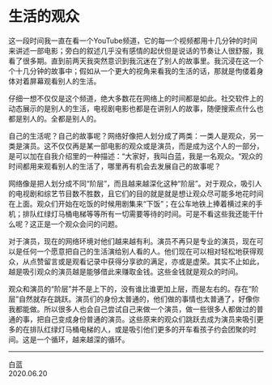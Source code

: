 # 生活的观众

这一段时间我一直在看一个YouTube频道，它的每一个视频都用十几分钟的时间来讲述一部电影；旁白的叙述几乎没有感情的起伏但是说话的节奏让人很舒服，我看了很多期。直到前两天我突然意识到我沉迷在了别人的故事里。我沉浸在这一个个十几分钟的故事中；假如从一个更大的视角来看我的生活的话，那就是佝偻着身体对着屏幕观看别人的生活。

仔细一想不仅仅是这个频道，绝大多数花在网络上的时间都是如此。社交软件上的动态展示的是别人的生活，电视剧电影也都是在讲别人的故事，随便搜索点什么也都是别人的。全都是别人的。

自己的生活呢？自己的故事呢？网络好像把人划分成了两类：一类人是观众，另一类是演员。这不仅仅再是某一部电影的观众或是演员，而是成为这个人的一部分，是可以加在自我介绍里的一种描述：“大家好，我叫白蓝，我是一名观众。“观众的时间都用来观看别人的生活了，哪里再有机会去发展自己的故事呢？

网络像是把人划分成不同“阶层”，而且越来越深化这种“阶层”。对于观众，吸引人的电视剧和综艺节目数不胜数，且它们的目的就是就是想让观众尽可能多地花时间在上面。观众们开始在吃饭的时候用剧集来“下饭”；在公车地铁上捧着横过来的手机；排队红绿灯马桶电梯等等所有一切需要等待的时间。可是不看这些我还能干什么呢？这正是一个观众会问的问题。

对于演员，现在的网络环境对他们越来越有利。演员不再只是专业的演员，现在可以是任何一个愿意把自己的生活演给别人看的人。他们现在可以相对轻松地获得观众，从点赞留言或是观看记录中获得分享欲的满足，亦或是虚荣。其实不止如此，越是吸引观众的演员越是能够借此来赚取金钱。这些金钱就是观众的时间。

观众和演员的“阶层”并不是上下的，没有谁比谁更加上层，而是左右的。存在“阶层”自然就存在跳跃。演员们的身份太普通的，他们做的事情也太普通了，好像你我都能做。所以很多人也会自己尝试自己来做一个演员，做一些很多人都做过的普通的事，把自己变成身份普通的演员。这些原来的观众们跳跃去成为演员来吸引更多的在排队红绿灯马桶电梯的人，或是吸引他们更多的开车看孩子约会团聚的时间。这是一个循环，越来越深的循环。  
___
白蓝  
2020.06.20